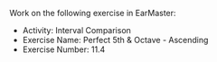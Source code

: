 Work on the following exercise in EarMaster:
- Activity: Interval Comparison
- Exercise Name: Perfect 5th & Octave  - Ascending
- Exercise Number: 11.4
